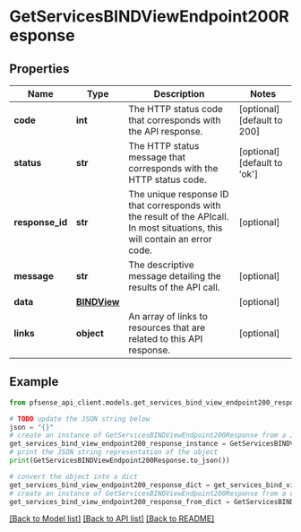 # GetServicesBINDViewEndpoint200Response


## Properties

Name | Type | Description | Notes
------------ | ------------- | ------------- | -------------
**code** | **int** | The HTTP status code that corresponds with the API response. | [optional] [default to 200]
**status** | **str** | The HTTP status message that corresponds with the HTTP status code. | [optional] [default to 'ok']
**response_id** | **str** | The unique response ID that corresponds with the result of the APIcall. In most situations, this will contain an error code. | [optional] 
**message** | **str** | The descriptive message detailing the results of the API call. | [optional] 
**data** | [**BINDView**](BINDView.md) |  | [optional] 
**links** | **object** | An array of links to resources that are related to this API response. | [optional] 

## Example

```python
from pfsense_api_client.models.get_services_bind_view_endpoint200_response import GetServicesBINDViewEndpoint200Response

# TODO update the JSON string below
json = "{}"
# create an instance of GetServicesBINDViewEndpoint200Response from a JSON string
get_services_bind_view_endpoint200_response_instance = GetServicesBINDViewEndpoint200Response.from_json(json)
# print the JSON string representation of the object
print(GetServicesBINDViewEndpoint200Response.to_json())

# convert the object into a dict
get_services_bind_view_endpoint200_response_dict = get_services_bind_view_endpoint200_response_instance.to_dict()
# create an instance of GetServicesBINDViewEndpoint200Response from a dict
get_services_bind_view_endpoint200_response_from_dict = GetServicesBINDViewEndpoint200Response.from_dict(get_services_bind_view_endpoint200_response_dict)
```
[[Back to Model list]](../README.md#documentation-for-models) [[Back to API list]](../README.md#documentation-for-api-endpoints) [[Back to README]](../README.md)


